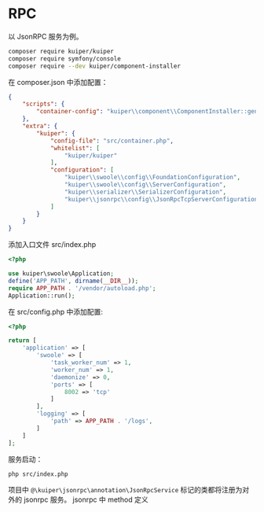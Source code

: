 # RPC

以 JsonRPC 服务为例。

```bash
composer require kuiper/kuiper
composer require symfony/console
composer require --dev kuiper/component-installer
```

在 composer.json 中添加配置：

```json
{
    "scripts": {
        "container-config": "kuiper\\component\\ComponentInstaller::generate"
    },
    "extra": {
        "kuiper": {
            "config-file": "src/container.php",
            "whitelist": [
                "kuiper/kuiper"
            ],
            "configuration": [
                "kuiper\\swoole\\config\\FoundationConfiguration",
                "kuiper\\swoole\\config\\ServerConfiguration",
                "kuiper\\serializer\\SerializerConfiguration",
                "kuiper\\jsonrpc\\config\\JsonRpcTcpServerConfiguration"
            ]
        }
    }
}
```

添加入口文件 src/index.php

```php
<?php

use kuiper\swoole\Application;
define('APP_PATH', dirname(__DIR__));
require APP_PATH . '/vendor/autoload.php';
Application::run();
```

在 src/config.php 中添加配置:

```php
<?php

return [
    'application' => [
        'swoole' => [
            'task_worker_num' => 1,
            'worker_num' => 1,
            'daemonize' => 0,
            'ports' => [
                8002 => 'tcp'
            ]
        ],
        'logging' => [
            'path' => APP_PATH . '/logs',
        ]
    ]
];
```

服务启动：

```bash
php src/index.php
```

项目中 `@\kuiper\jsonrpc\annotation\JsonRpcService` 标记的类都将注册为对外的 jsonrpc 服务。
jsonrpc 中 method 定义